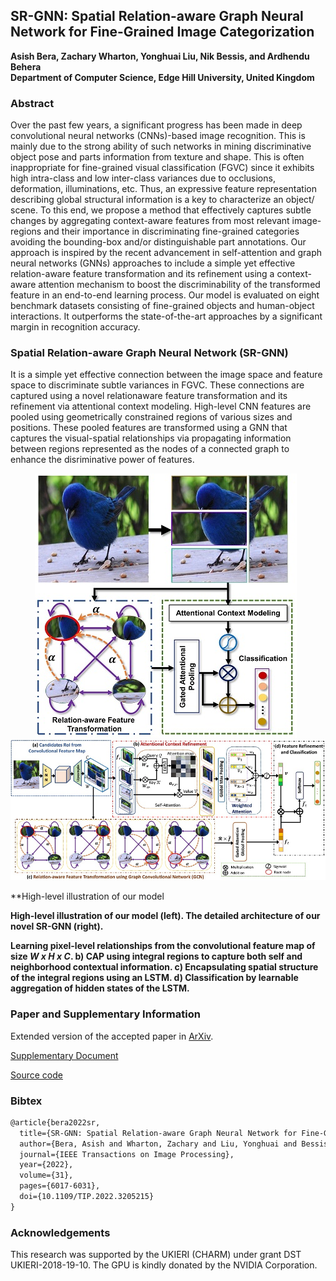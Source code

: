 ## SR-GNN: Spatial Relation-aware Graph Neural Network for Fine-Grained Image Categorization 
**Asish Bera, Zachary Wharton, Yonghuai Liu, Nik Bessis, and Ardhendu Behera**<br/>
**Department of Computer Science, Edge Hill University, United Kingdom**

### Abstract
Over the past few years, a significant progress has been made in deep convolutional neural networks (CNNs)-based image recognition. This is mainly due to the 
strong ability of such networks in mining discriminative object pose and parts information from texture and shape. This is often inappropriate for 
fine-grained visual classification (FGVC) since it exhibits high intra-class and low inter-class variances due to occlusions, deformation, illuminations, 
etc. Thus, an expressive feature representation describing global structural information is a key to characterize an object/ scene. To this end, we 
propose a method that effectively captures subtle changes by aggregating context-aware features from most relevant image-regions and their importance 
in discriminating fine-grained categories avoiding the bounding-box and/or distinguishable part annotations. Our approach is inspired by the recent 
advancement in self-attention and graph neural networks (GNNs) approaches to include a simple yet effective relation-aware feature transformation and 
its refinement using a context-aware attention mechanism to boost the discriminability of the transformed feature in an end-to-end learning process. Our 
model is evaluated on eight benchmark datasets consisting of fine-grained objects and human-object interactions. It outperforms the state-of-the-art 
approaches by a significant margin in recognition accuracy.

### Spatial Relation-aware Graph Neural Network (SR-GNN)
It is a simple yet effective connection between the image space and feature space to discriminate subtle variances in FGVC. These connections are captured 
using a novel relationaware feature transformation and its refinement via attentional context modeling. High-level CNN features are pooled using geometrically 
constrained regions of various sizes and positions. These pooled features are transformed using a GNN that captures the visual-spatial relationships via 
propagating information between regions represented as the nodes of a connected graph to enhance the disriminative power of features.

<p align="center">
<img src="High-level.jpg"/>&nbsp;&nbsp;<img src="Model-new.jpg"/>

**High-level illustration of our model
</p>

**High-level illustration of our model (left). The detailed architecture of our novel SR-GNN (right).**

**Learning pixel-level relationships from the convolutional feature map of size _W x H x C_. b) CAP using integral regions to capture both self and neighborhood contextual information. c) Encapsulating spatial structure of the integral regions using an LSTM. d) Classification by learnable aggregation of hidden states of the LSTM.**

### Paper and Supplementary Information
Extended version of the accepted paper in [ArXiv](https://arxiv.org/abs/2101.06635).

[Supplementary Document](AAAI_Supplementary.pdf)

[Source code](https://github.com/ArdhenduBehera/cap)

### Bibtex
```markdown
@article{bera2022sr,
  title={SR-GNN: Spatial Relation-aware Graph Neural Network for Fine-Grained Image Categorization},
  author={Bera, Asish and Wharton, Zachary and Liu, Yonghuai and Bessis, Nik and Behera, Ardhendu},
  journal={IEEE Transactions on Image Processing},
  year={2022},
  volume={31},
  pages={6017-6031},
  doi={10.1109/TIP.2022.3205215}
}
```

### Acknowledgements

This research was supported by the UKIERI (CHARM) under grant DST UKIERI-2018-19-10. The GPU is kindly donated by the NVIDIA Corporation.
